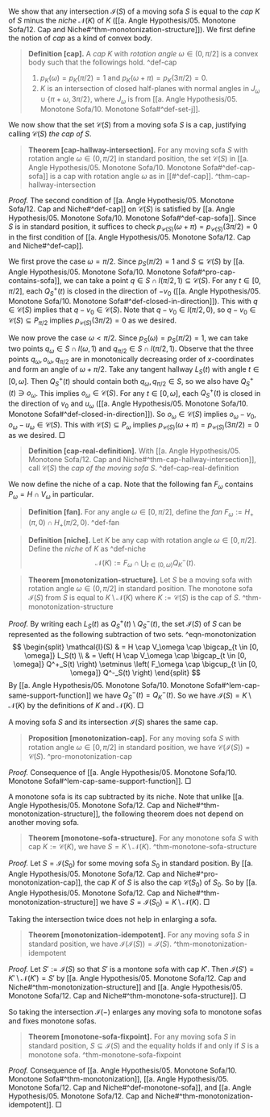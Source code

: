 We show that any intersection $\mathcal{I}(S)$ of a moving sofa $S$ is equal to the _cap_ $K$ of $S$ minus the _niche_ $\mathcal{N}(K)$ of $K$ ([[a. Angle Hypothesis/05. Monotone Sofa/12. Cap and Niche#^thm-monotonization-structure]]). We first define the notion of _cap_ as a kind of convex body.

> __Definition [cap].__ A _cap_ $K$ with _rotation angle_ $\omega \in (0, \pi/2]$ is a convex body such that the followings hold. ^def-cap
> 
> 1. $p_K(\omega) = p_K(\pi/2) = 1$ and $p_K(\omega + \pi) = p_K(3\pi/2) = 0$.
> 2. $K$ is an intersection of closed half-planes with normal angles in $J_\omega \cup \{\pi + \omega, 3\pi/2\}$, where $J_\omega$ is from [[a. Angle Hypothesis/05. Monotone Sofa/10. Monotone Sofa#^def-set-j]].

We now show that the set $\mathcal{C}(S)$ from a moving sofa $S$ is a cap, justifying calling $\mathcal{C}(S)$ _the cap of_ $S$.

> __Theorem [cap-hallway-intersection].__ For any moving sofa $S$ with rotation angle $\omega \in (0, \pi/2]$ in standard position, the set $\mathcal{C}(S)$ in [[a. Angle Hypothesis/05. Monotone Sofa/10. Monotone Sofa#^def-cap-sofa]] is a cap with rotation angle $\omega$ as in [[#^def-cap]]. ^thm-cap-hallway-intersection

_Proof._ The second condition of [[a. Angle Hypothesis/05. Monotone Sofa/12. Cap and Niche#^def-cap]] on $\mathcal{C}(S)$ is satisfied by [[a. Angle Hypothesis/05. Monotone Sofa/10. Monotone Sofa#^def-cap-sofa]]. Since $S$ is in standard position, it suffices to check $p_{\mathcal{C}(S)}(\omega + \pi) = p_{\mathcal{C}(S)}(3\pi/2) = 0$ in the first condition of [[a. Angle Hypothesis/05. Monotone Sofa/12. Cap and Niche#^def-cap]].

We first prove the case $\omega = \pi/2$. Since $p_S(\pi/2) = 1$ and $S \subseteq \mathcal{C}(S)$ by [[a. Angle Hypothesis/05. Monotone Sofa/10. Monotone Sofa#^pro-cap-contains-sofa]], we can take a point $q \in S \cap l(\pi/2, 1) \subseteq \mathcal{C}(S)$. For any $t \in [0, \pi/2]$, each $Q_S^+(t)$ is closed in the direction of $-v_0$ ([[a. Angle Hypothesis/05. Monotone Sofa/10. Monotone Sofa#^def-closed-in-direction]]). This with $q \in \mathcal{C}(S)$ implies that $q - v_0 \in \mathcal{C}(S)$. Note that $q - v_0 \in l(\pi/2, 0)$, so $q - v_0 \in \mathcal{C}(S) \subseteq P_{\pi/2}$ implies $p_{\mathcal{C}(S)}(3\pi/2) = 0$ as we desired.

We now prove the case $\omega < \pi/2$. Since $p_S(\omega) = p_S(\pi/2) = 1$, we can take two points $q_\omega \in S \cap l(\omega, 1)$ and $q_{\pi/2} \in S \cap l(\pi/2, 1)$. Observe that the three points $q_\omega, o_\omega, q_{\pi/2}$ are in monotonically decreasing order of $x$-coordinates and form an angle of $\omega + \pi/2$. Take any tangent hallway $L_S(t)$ with angle $t \in [0, \omega]$. Then $Q_S^+(t)$ should contain both $q_\omega, q_{\pi/2} \in S$, so we also have $Q_S^+(t) \ni o_\omega$. This implies $o_\omega \in \mathcal{C}(S)$. For any $t \in [0, \omega]$, each $Q_S^+(t)$ is closed in the direction of $v_0$ and $u_\omega$ ([[a. Angle Hypothesis/05. Monotone Sofa/10. Monotone Sofa#^def-closed-in-direction]]). So $o_\omega \in \mathcal{C}(S)$ implies $o_\omega - v_0, o_\omega - u_\omega \in \mathcal{C}(S)$. This with $\mathcal{C}(S) \subseteq P_\omega$ implies $p_{\mathcal{C}(S)}(\omega + \pi) = p_{\mathcal{C}(S)}(3\pi/2) = 0$ as we desired. □

> __Definition [cap-real-definition].__  With [[a. Angle Hypothesis/05. Monotone Sofa/12. Cap and Niche#^thm-cap-hallway-intersection]], call $\mathcal{C}(S)$ the _cap of the moving sofa_ $S$. ^def-cap-real-definition

We now define the niche of a cap. Note that the following fan $F_\omega$ contains $P_\omega = H \cap V_\omega$ in particular.

> __Definition [fan].__ For any angle $\omega \in [0, \pi/2]$, define the _fan_ $F_\omega := H_+(\pi, 0) \cap H_+(\pi/2, 0)$. ^def-fan

> __Definition [niche].__ Let $K$ be any cap with rotation angle $\omega \in [0, \pi/2]$. Define the _niche_ of $K$ as ^def-niche
$$
\mathcal{N}(K) := F_{\omega} \cap \bigcup_{t \in (0, \omega)} Q^-_K(t).
$$

> __Theorem [monotonization-structure].__ Let $S$ be a moving sofa with rotation angle $\omega \in (0, \pi/2]$ in standard position. The monotone sofa $\mathcal{I}(S)$ from $S$ is equal to $K \setminus \mathcal{N}(K)$ where $K := \mathcal{C}(S)$ is the cap of $S$. ^thm-monotonization-structure

_Proof._ By writing each $L_S(t)$ as $Q_S^+(t) \setminus Q_S^-(t)$, the set $\mathcal{I}(S)$ of $S$ can be represented as the following subtraction of two sets. ^eqn-monotonization
$$
\begin{split}
\mathcal{I}(S) & = H \cap V_\omega \cap \bigcap_{t \in [0, \omega]} L_S(t) \\
& = \left( H \cap V_\omega \cap \bigcap_{t \in [0, \omega]} Q^+_S(t) \right) \setminus \left( F_\omega \cap \bigcup_{t \in [0, \omega]} Q^-_S(t) \right)
\end{split}
$$
By [[a. Angle Hypothesis/05. Monotone Sofa/10. Monotone Sofa#^lem-cap-same-support-function]] we have $Q_S^-(t) = Q_K^-(t)$. So we have $\mathcal{I}(S) = K \setminus \mathcal{N}(K)$ by the definitions of $K$ and $\mathcal{N}(K)$. □

A moving sofa $S$ and its intersection $\mathcal{I}(S)$ shares the same cap.

> __Proposition [monotonization-cap].__ For any moving sofa $S$ with rotation angle $\omega \in [0, \pi/2]$ in standard position, we have $\mathcal{C}(\mathcal{I}(S)) = \mathcal{C}(S)$. ^pro-monotonization-cap

_Proof._ Consequence of [[a. Angle Hypothesis/05. Monotone Sofa/10. Monotone Sofa#^lem-cap-same-support-function]]. □

A monotone sofa is its cap subtracted by its niche. Note that unlike [[a. Angle Hypothesis/05. Monotone Sofa/12. Cap and Niche#^thm-monotonization-structure]], the following theorem does not depend on another moving sofa.

> __Theorem [monotone-sofa-structure].__ For any monotone sofa $S$ with cap $K := \mathcal{C}(K)$, we have $S = K \setminus \mathcal{N}(K)$. ^thm-monotone-sofa-structure

_Proof._ Let $S = \mathcal{I}(S_0)$ for some moving sofa $S_0$ in standard position. By [[a. Angle Hypothesis/05. Monotone Sofa/12. Cap and Niche#^pro-monotonization-cap]], the cap $K$ of $S$ is also the cap $\mathcal{C}(S_0)$ of $S_0$. So by [[a. Angle Hypothesis/05. Monotone Sofa/12. Cap and Niche#^thm-monotonization-structure]] we have $S = \mathcal{I}(S_0) = K \setminus \mathcal{N}(K)$. □

Taking the intersection twice does not help in enlarging a sofa.

> __Theorem [monotonization-idempotent].__ For any moving sofa $S$ in standard position, we have $\mathcal{I}(\mathcal{I}(S)) = \mathcal{I}(S)$. ^thm-monotonization-idempotent

_Proof._ Let $S' := \mathcal{I}(S)$ so that $S'$ is a montone sofa with cap $K'$. Then $\mathcal{I}(S') = K' \setminus \mathcal{N}(K') = S'$ by [[a. Angle Hypothesis/05. Monotone Sofa/12. Cap and Niche#^thm-monotonization-structure]] and [[a. Angle Hypothesis/05. Monotone Sofa/12. Cap and Niche#^thm-monotone-sofa-structure]]. □

So taking the intersection $\mathcal{I}(-)$ enlarges any moving sofa to monotone sofas and fixes monotone sofas.

> __Theorem [monotone-sofa-fixpoint].__ For any moving sofa $S$ in standard position, $S \subseteq \mathcal{I}(S)$ and the equality holds if and only if $S$ is a monotone sofa. ^thm-monotone-sofa-fixpoint

_Proof._ Consequence of [[a. Angle Hypothesis/05. Monotone Sofa/10. Monotone Sofa#^thm-monotonization]], [[a. Angle Hypothesis/05. Monotone Sofa/12. Cap and Niche#^def-monotone-sofa]], and [[a. Angle Hypothesis/05. Monotone Sofa/12. Cap and Niche#^thm-monotonization-idempotent]]. □